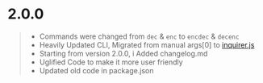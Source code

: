 # 2.0.0
>   -    Commands were changed from `dec` & `enc` to `encdec` & `decenc`
>   -    Heavily Updated CLI, Migrated from manual args[0] to [inquirer.js](https://www.npmjs.com/package/inquirer)
>   -    Starting from version 2.0.0, i Added changelog.md
>   -    Uglified Code to make it more user friendly
>   -    Updated old code in package.json
